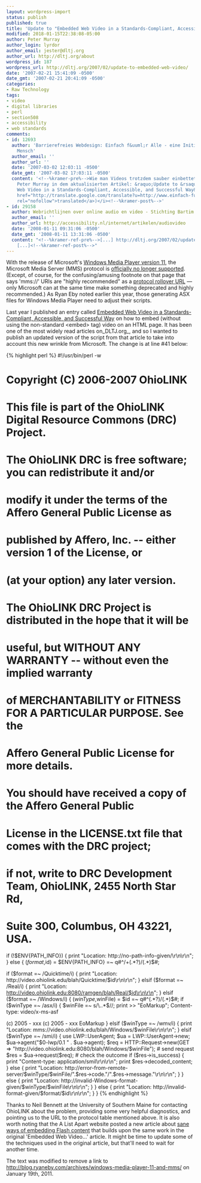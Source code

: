 ```yaml
---
layout: wordpress-import
status: publish
published: true
title: 'Update to "Embedded Web Video in a Standards-Compliant, Accessible, and Successful Way"'
modified: 2018-01-15T22:38:08-05:00
author: Peter Murray
author_login: lyrdor
author_email: jester@dltj.org
author_url: http://dltj.org/about
wordpress_id: 187
wordpress_url: http://dltj.org/2007/02/update-to-embedded-web-video/
date: '2007-02-21 15:41:09 -0500'
date_gmt: '2007-02-21 20:41:09 -0500'
categories:
- Raw Technology
tags:
- video
- digital libraries
- perl
- section508
- accessibility
- web standards
comments:
- id: 12693
  author: 'Barrierefreies Webdesign: Einfach f&uuml;r Alle - eine Initiative der Aktion
    Mensch'
  author_email: ''
  author_url: ''
  date: '2007-03-02 12:03:11 -0500'
  date_gmt: '2007-03-02 17:03:11 -0500'
  content: '<!--%kramer-pre%-->Wie man Videos trotzdem sauber einbettet beschreibt
    Peter Murray in dem aktualisierten Artikel: &raquo;Update to &rsaquo;Embedded
    Web Video in a Standards-Compliant, Accessible, and Successful Way&lsaquo;&laquo;.  <i>(<a
    href="http://translate.google.com/translate?u=http://www.einfach-fuer-alle.de/blog/index.php%3Fid%3DP2007"
    rel="nofollow">translated</a>)</i><!--%kramer-post%-->'
- id: 29158
  author: Webrichtlijnen over online audio en video - Stichting Bartim
  author_email: ''
  author_url: http://accessibility.nl/internet/artikelen/audiovideo
  date: '2008-01-11 09:31:06 -0500'
  date_gmt: '2008-01-11 13:31:06 -0500'
  content: "<!--%kramer-ref-pre%-->[...] http://dltj.org/2007/02/update-to-embedded-web-video/
    [...]<!--%kramer-ref-post%-->"
---
```

With the release of Microsoft's [Windows Media Player version 11](http://www.microsoft.com/windows/windowsmedia/player/11/default.aspx), the Microsoft Media Server (MMS) protocol is [officially no longer supported](http://web.archive.org/web/20121021035215/http://www.microsoft.com/windows/windowsmedia/licensing/netprokit.aspx). (Except, of course, for the confusing/amusing footnote on that page that says 'mms://' URIs are "highly recommended" as a [protocol rollover URL](http://msdn2.microsoft.com/en-gb/library/aa390673.aspx) — only Microsoft can at the same time make something deprecated and highly recommended.) As Ryan Eby noted earlier this year, those generating ASX files for Windows Media Player need to adjust their scripts.

Last year I published an entry called [Embedded Web Video in a Standards-Compliant, Accessible, and Successful Way](/article/standards-compliant-web-video/) on how to embed (without using the non-standard &lt;embed&gt; tag) video on an HTML page. It has been one of the most widely read articles on_DLTJ.org_, and so I wanted to publish an updated version of the script from that article to take into account this new wrinkle from Microsoft. The change is at line #41 below:


{% highlight perl %}
#!/usr/bin/perl -w
# Copyright (C) 2006-2007 OhioLINK
#
# This file is part of the OhioLINK Digital Resource Commons (DRC) Project.
#
# The OhioLINK DRC is free software; you can redistribute it and/or
# modify it under the terms of the Affero General Public License as
# published by Affero, Inc. -- either version 1 of the License, or
# (at your option) any later version.
#
# The OhioLINK DRC Project is distributed in the hope that it will be
# useful, but WITHOUT ANY WARRANTY -- without even the implied warranty
# of MERCHANTABILITY or FITNESS FOR A PARTICULAR PURPOSE.  See the
# Affero General Public License for more details.
#
# You should have received a copy of the Affero General Public
# License in the LICENSE.txt file that comes with the DRC project;
# if not, write to DRC Development Team, OhioLINK, 2455 North Star Rd,
# Suite 300, Columbus, OH 43221, USA.

if (!$ENV{PATH_INFO}) {
  print "Location: http://no-path-info-given/\r\n\r\n";
} else {
  ($format,$id) = $ENV{PATH_INFO} =~ q#^/+(.*?)/(.*)$#;

  if ($format =~ /Quicktime/i) {
    print "Location: http://video.ohiolink.edu/blah/Quicktime/$id\r\n\r\n";
  } elsif ($format =~ /Real/i) {
    print "Location: http://video.ohiolink.edu:8080/ramgen/blah/Real/$id\r\n\r\n";
  } elsif ($format =~ /Windows/i) {
    ($winType,$winFile) = $id =~ q#^(.*?)/(.*)$#;
    if ($winType =~ /asx/i) {
      $winFile =~ s/\..*$//;
      print >> "EoMarkup";
Content-type: video/x-ms-asf

<asx version="3.0">
<copyright>(c) 2005 - xxx</copyright>
<entry>
<ref href="mms://video.ohiolink.edu/blah/Windows/$winFile.wmv?SAMI=http://rave.ohiolink.edu/dmc/blah/windows/smi/$winFile.smi">
</ref><ref href="http://video.ohiolink.edu/blah/Windows/$winFile.wmv?SAMI=http://rave.ohiolink.edu/dmc/blah/windows/smi/$winFile.smi"></ref>
<copyright>(c) 2005 - xxx</copyright>
</entry>
</asx>
EoMarkup
    } elsif ($winType =~ /wmv/i) {
      print "Location: mms://video.ohiolink.edu/blah/Windows/$winFile\r\n\r\n";
    } elsif ($winType =~ /smi/i) {
      use LWP::UserAgent;
      $ua = LWP::UserAgent->new;
      $ua->agent("$0-lwp/0.1 " . $ua->agent);
      $req = HTTP::Request->new(GET => "http://video.ohiolink.edu:8080/blah/Windows/$winFile");
      # send request
      $res = $ua->request($req);
      # check the outcome
      if ($res->is_success) {
        print "Content-type: application/smil\r\n\r\n";
        print $res->decoded_content;
      } else {
        print "Location: http://error-from-remote-server/$winType/$winFile/".$res->code."/".$res->message."\r\n\r\n";
      }
    } else {
      print "Location: http://invalid-Windows-format-given/$winType/$winFile\r\n\r\n";
    }
  } else {
    print "Location: http://invalid-format-given/$format/$id\r\n\r\n";
  }
}
{% endhighlight %}

Thanks to Neil Bennett at the University of Southern Maine for contacting OhioLINK about the problem, providing some very helpful diagnostics, and pointing us to the URL to the protocol table mentioned above. It is also worth noting that the A List Apart website posted a new article about [sane ways of embedding Flash content](http://alistapart.com/articles/flashembedcagematch) that builds upon the same work in the original 'Embedded Web Video...' article. It might be time to update some of the techniques used in the original article, but that'll need to wait for another time.

The text was modified to remove a link to http://blog.ryaneby.com/archives/windows-media-player-11-and-mms/ on January 19th, 2011.
